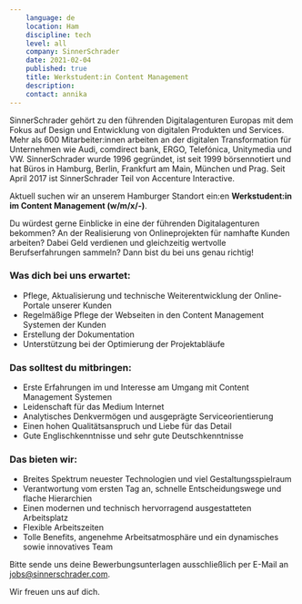 ```yaml
---
    language: de
    location: Ham
    discipline: tech
    level: all
    company: SinnerSchrader
    date: 2021-02-04
    published: true
    title: Werkstudent:in Content Management
    description: 
    contact: annika
---
```


SinnerSchrader gehört zu den führenden Digitalagenturen Europas mit dem Fokus auf Design und Entwicklung von digitalen Produkten und Services. Mehr als 600 Mitarbeiter:innen arbeiten an der digitalen Transformation für Unternehmen wie Audi, comdirect bank, ERGO, Telefónica, Unitymedia und VW. SinnerSchrader wurde 1996 gegründet, ist seit 1999 börsennotiert und hat Büros in Hamburg, Berlin, Frankfurt am Main, München und Prag. Seit April 2017 ist SinnerSchrader Teil von Accenture Interactive.

Aktuell suchen wir an unserem Hamburger Standort ein:en **Werkstudent:in im Content Management (w/m/x/-)**.

Du würdest gerne Einblicke in eine der führenden Digitalagenturen bekommen? An der Realisierung von Onlineprojekten für namhafte Kunden arbeiten? Dabei Geld verdienen und gleichzeitig wertvolle Berufserfahrungen sammeln? Dann bist du bei uns genau richtig! 

### Was dich bei uns erwartet:

- Pflege, Aktualisierung und technische Weiterentwicklung der Online-Portale unserer Kunden 
- Regelmäßige Pflege der Webseiten in den Content Management Systemen der Kunden
- Erstellung der Dokumentation
- Unterstützung bei der Optimierung der Projektabläufe

### Das solltest du mitbringen:

- Erste Erfahrungen im und Interesse am Umgang mit Content Management Systemen
- Leidenschaft für das Medium Internet
- Analytisches Denkvermögen und ausgeprägte Serviceorientierung
- Einen hohen Qualitätsanspruch und Liebe für das Detail
- Gute Englischkenntnisse und sehr gute Deutschkenntnisse

### Das bieten wir:

- Breites Spektrum neuester Technologien und viel Gestaltungsspielraum 
- Verantwortung vom ersten Tag an, schnelle Entscheidungswege und flache Hierarchien
- Einen modernen und technisch hervorragend ausgestatteten Arbeitsplatz 
- Flexible Arbeitszeiten
- Tolle Benefits, angenehme Arbeitsatmosphäre und ein dynamisches sowie innovatives Team

Bitte sende uns deine Bewerbungsunterlagen ausschließlich per E-Mail an <jobs@sinnerschrader.com>. 
 
Wir freuen uns auf dich.
